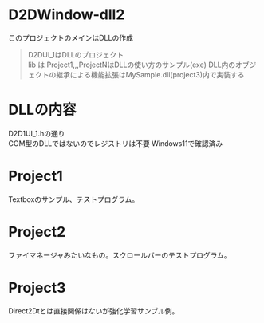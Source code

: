 # D2DWindow-dll2
このプロジェクトのメインはDLLの作成  
>D2DUI_1はDLLのプロジェクト  
>lib は
>Project1,,,ProjectNはDLLの使い方のサンプル(exe)
DLL内のオブジェクトの継承による機能拡張はMySample.dll(project3)内で実装する

# DLLの内容  
D2D1UI_1.hの通り  
COM型のDLLではないのでレジストリは不要
Windows11で確認済み

# Project1
Textboxのサンプル、テストプログラム。

# Project2
ファイマネージャみたいなもの。スクロールバーのテストプログラム。

# Project3
Direct2Dtとは直接関係はないが強化学習サンプル例。
